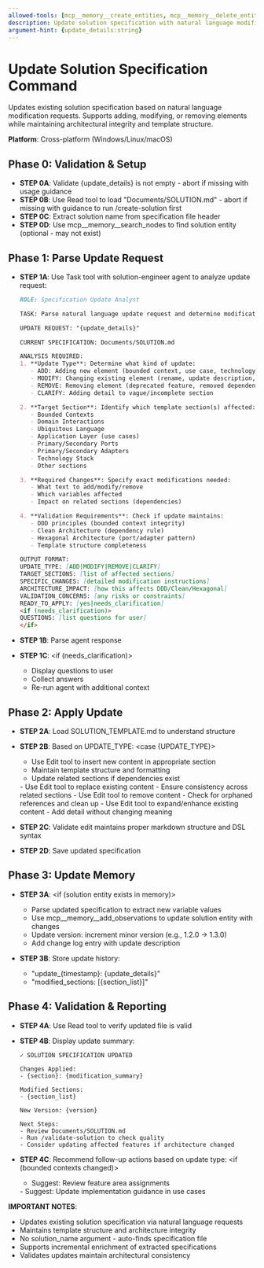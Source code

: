 ```yaml
---
allowed-tools: [mcp__memory__create_entities, mcp__memory__delete_entities, mcp__memory__create_relations, mcp__memory__delete_relations, mcp__memory__add_observations, mcp__memory__delete_observations, mcp__memory__read_graph, mcp__memory__search_nodes, mcp__memory__open_nodes, Task, Read, Write, Edit, Glob, Bash, TodoWrite]
description: Update solution specification with natural language modification requests
argument-hint: {update_details:string}
---
```


# Update Solution Specification Command

Updates existing solution specification based on natural language modification requests. Supports adding, modifying, or removing elements while maintaining architectural integrity and template structure.

**Platform**: Cross-platform (Windows/Linux/macOS)

## Phase 0: Validation & Setup

- **STEP 0A**: Validate {update_details} is not empty - abort if missing with usage guidance
- **STEP 0B**: Use Read tool to load "Documents/SOLUTION.md" - abort if missing with guidance to run /create-solution first
- **STEP 0C**: Extract solution name from specification file header
- **STEP 0D**: Use mcp__memory__search_nodes to find solution entity (optional - may not exist)

## Phase 1: Parse Update Request

- **STEP 1A**: Use Task tool with solution-engineer agent to analyze update request:
  ```markdown
  ROLE: Specification Update Analyst

  TASK: Parse natural language update request and determine modification strategy

  UPDATE REQUEST: "{update_details}"

  CURRENT SPECIFICATION: Documents/SOLUTION.md

  ANALYSIS REQUIRED:
  1. **Update Type**: Determine what kind of update:
     - ADD: Adding new element (bounded context, use case, technology, etc.)
     - MODIFY: Changing existing element (rename, update description, change value)
     - REMOVE: Removing element (deprecated feature, removed dependency)
     - CLARIFY: Adding detail to vague/incomplete section

  2. **Target Section**: Identify which template section(s) affected:
     - Bounded Contexts
     - Domain Interactions
     - Ubiquitous Language
     - Application Layer (use cases)
     - Primary/Secondary Ports
     - Primary/Secondary Adapters
     - Technology Stack
     - Other sections

  3. **Required Changes**: Specify exact modifications needed:
     - What text to add/modify/remove
     - Which variables affected
     - Impact on related sections (dependencies)

  4. **Validation Requirements**: Check if update maintains:
     - DDD principles (bounded context integrity)
     - Clean Architecture (dependency rule)
     - Hexagonal Architecture (port/adapter pattern)
     - Template structure completeness

  OUTPUT FORMAT:
  UPDATE_TYPE: [ADD|MODIFY|REMOVE|CLARIFY]
  TARGET_SECTIONS: [list of affected sections]
  SPECIFIC_CHANGES: [detailed modification instructions]
  ARCHITECTURE_IMPACT: [how this affects DDD/Clean/Hexagonal]
  VALIDATION_CONCERNS: [any risks or constraints]
  READY_TO_APPLY: [yes|needs_clarification]
  <if (needs_clarification)>
  QUESTIONS: [list questions for user]
  </if>
  ```

- **STEP 1B**: Parse agent response
- **STEP 1C**:
  <if (needs_clarification)>
  - Display questions to user
  - Collect answers
  - Re-run agent with additional context
  </if>

## Phase 2: Apply Update

- **STEP 2A**: Load SOLUTION_TEMPLATE.md to understand structure
- **STEP 2B**: Based on UPDATE_TYPE:
  <case {UPDATE_TYPE}>
  <is ADD>
    - Use Edit tool to insert new content in appropriate section
    - Maintain template structure and formatting
    - Update related sections if dependencies exist
  <is MODIFY>
    - Use Edit tool to replace existing content
    - Ensure consistency across related sections
  <is REMOVE>
    - Use Edit tool to remove content
    - Check for orphaned references and clean up
  <is CLARIFY>
    - Use Edit tool to expand/enhance existing content
    - Add detail without changing meaning
  </case>

- **STEP 2C**: Validate edit maintains proper markdown structure and DSL syntax
- **STEP 2D**: Save updated specification

## Phase 3: Update Memory

- **STEP 3A**:
  <if (solution entity exists in memory)>
  - Parse updated specification to extract new variable values
  - Use mcp__memory__add_observations to update solution entity with changes
  - Update version: increment minor version (e.g., 1.2.0 → 1.3.0)
  - Add change log entry with update description
  </if>

- **STEP 3B**: Store update history:
  - "update_{timestamp}: {update_details}"
  - "modified_sections: [{section_list}]"

## Phase 4: Validation & Reporting

- **STEP 4A**: Use Read tool to verify updated file is valid
- **STEP 4B**: Display update summary:
  ```
  ✓ SOLUTION SPECIFICATION UPDATED

  Changes Applied:
  - {section}: {modification_summary}

  Modified Sections:
  - {section_list}

  New Version: {version}

  Next Steps:
  - Review Documents/SOLUTION.md
  - Run /validate-solution to check quality
  - Consider updating affected features if architecture changed
  ```

- **STEP 4C**: Recommend follow-up actions based on update type:
  <if (bounded contexts changed)>
  - Suggest: Review feature area assignments
  </if>
  <if (tech stack changed)>
  - Suggest: Update implementation guidance in use cases
  </if>

**IMPORTANT NOTES**:
- Updates existing solution specification via natural language requests
- Maintains template structure and architecture integrity
- No solution_name argument - auto-finds specification file
- Supports incremental enrichment of extracted specifications
- Validates updates maintain architectural consistency